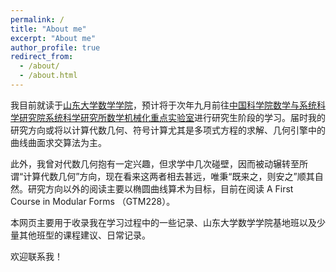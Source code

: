 ```yaml
---
permalink: /
title: "About me"
excerpt: "About me"
author_profile: true
redirect_from: 
  - /about/
  - /about.html
---
```


我目前就读于[山东大学](https://www.sdu.edu.cn/index.htm)[数学学院](https://www.math.sdu.edu.cn/)，预计将于次年九月前往[中国科学院数学与系统科学研究院](https://www.amss.cas.cn/)[系统科学研究所](http://iss.amss.cas.cn/)[数学机械化重点实验室](http://mmrc.amss.cas.cn/)进行研究生阶段的学习。届时我的研究方向或将以计算代数几何、符号计算尤其是多项式方程的求解、几何引擎中的曲线曲面求交算法为主。

此外，我曾对代数几何抱有一定兴趣，但求学中几次碰壁，因而被动辗转至所谓“计算代数几何”方向，现在看来这两者相去甚远，唯秉“既来之，则安之”顺其自然。研究方向以外的阅读主要以椭圆曲线算术为目标，目前在阅读 A First Course in Modular Forms （GTM228）。

本网页主要用于收录我在学习过程中的一些记录、山东大学数学学院基地班以及少量其他班型的课程建议、日常记录。

欢迎联系我！

